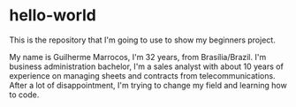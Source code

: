 # hello-world
This is the repository that I'm going to use to show my beginners project.

My name is Guilherme Marrocos, I'm 32 years, from Brasília/Brazil. I'm business administration bachelor, I'm a sales analyst with about 10 years of experience on managing sheets and contracts from telecommunications. After a lot of disappointment, I'm trying to change my field and learning how to code.
